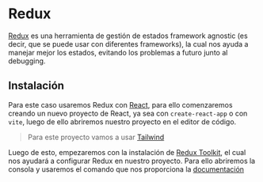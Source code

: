 # Redux

[Redux](https://redux.js.org/) es una herramienta de gestión de estados framework agnostic (es decir, que se puede usar con diferentes frameworks), la cual nos ayuda a manejar mejor los estados, evitando los problemas a futuro junto al debugging.

## Instalación

Para este caso usaremos Redux con [React](../ReactJS/ReactJS.md), para ello comenzaremos creando un nuevo proyecto de React, ya sea con `create-react-app` o con `vite`, luego de ello abriremos nuestro proyecto en el editor de código.  

> Para este proyecto vamos a usar [Tailwind](https://tailwindcss.com/)

Luego de esto, empezaremos con la instalación de [Redux Toolkit](https://redux-toolkit.js.org/), el cual nos ayudará a configurar Redux en nuestro proyecto. Para ello abriremos la consola y usaremos el comando que nos proporciona la [documentación](https://redux-toolkit.js.org/tutorials/quick-start#install-redux-toolkit-and-react-redux)
